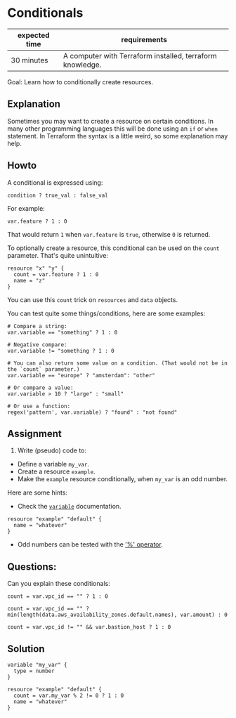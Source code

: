 # Conditionals

| expected time | requirements                                              |
|---------------|-----------------------------------------------------------|
| 30 minutes    | A computer with Terraform installed, terraform knowledge. |

Goal: Learn how to conditionally create resources.

## Explanation

Sometimes you may want to create a resource on certain conditions. In many other programming languages this will be done using an `if` or `when` statement. In Terraform the syntax is a little weird, so some explanation may help.

## Howto

A conditional is expressed using:

```hcl
condition ? true_val : false_val
```

For example:

```hcl
var.feature ? 1 : 0
```

That would return `1` when `var.feature` is `true`, otherwise `0` is returned.

To optionally create a resource, this conditional can be used on the `count` parameter. That's quite unintuitive:

```hcl
resource "x" "y" {
  count = var.feature ? 1 : 0
  name = "z"
}
```

You can use this `count` trick on `resources` and `data` objects.

You can test quite some things/conditions, here are some examples:

```hcl
# Compare a string:
var.variable == "something" ? 1 : 0

# Negative compare:
var.variable != "something ? 1 : 0

# You can also return some value on a condition. (That would not be in the `count` parameter.)
var.variable == "europe" ? "amsterdam": "other"

# Or compare a value:
var.variable > 10 ? "large" : "small"

# Or use a function:
regex('pattern', var.variable) ? "found" : "not found"
```

## Assignment

1. Write (pseudo) code to:
- Define a variable `my_var`.
- Create a resource `example`.
- Make the `example` resource conditionally, when `my_var` is an odd number.

Here are some hints:

- Check the [`variable`](https://www.terraform.io/language/values/variables) documentation.

```hcl
resource "example" "default" {
  name = "whatever"
}
```

- Odd numbers can be tested with the ['%' operator](https://www.terraform.io/language/expressions/operators).

## Questions:

Can you explain these conditionals:

```hcl
count = var.vpc_id == "" ? 1 : 0
```

```hcl
count = var.vpc_id == "" ? min(length(data.aws_availability_zones.default.names), var.amount) : 0
```

```hcl
count = var.vpc_id != "" && var.bastion_host ? 1 : 0
```

## Solution

```hcl
variable "my_var" {
  type = number
}

resource "example" "default" {
  count = var.my_var % 2 != 0 ? 1 : 0
  name = "whatever"
}
```
